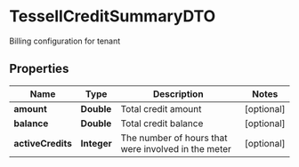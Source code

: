 

# TessellCreditSummaryDTO

Billing configuration for tenant

## Properties

Name | Type | Description | Notes
------------ | ------------- | ------------- | -------------
**amount** | **Double** | Total credit amount |  [optional]
**balance** | **Double** | Total credit balance |  [optional]
**activeCredits** | **Integer** | The number of hours that were involved in the meter |  [optional]




